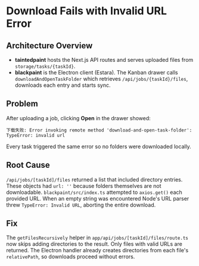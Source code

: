 # Download Fails with Invalid URL Error

## Architecture Overview
- **taintedpaint** hosts the Next.js API routes and serves uploaded files from `storage/tasks/{taskId}`.
- **blackpaint** is the Electron client (Estara). The Kanban drawer calls `downloadAndOpenTaskFolder` which retrieves `/api/jobs/{taskId}/files`, downloads each entry and starts sync.

## Problem
After uploading a job, clicking **Open** in the drawer showed:

```
下载失败: Error invoking remote method 'download-and-open-task-folder':
TypeError: invalid url
```

Every task triggered the same error so no folders were downloaded locally.

## Root Cause
`/api/jobs/[taskId]/files` returned a list that included directory entries. These objects had `url: ''` because folders themselves are not downloadable. `blackpaint/src/index.ts` attempted to `axios.get()` each provided URL. When an empty string was encountered Node's URL parser threw `TypeError: Invalid URL`, aborting the entire download.

## Fix
The `getFilesRecursively` helper in `app/api/jobs/[taskId]/files/route.ts` now skips adding directories to the result. Only files with valid URLs are returned. The Electron handler already creates directories from each file's `relativePath`, so downloads proceed without errors.

